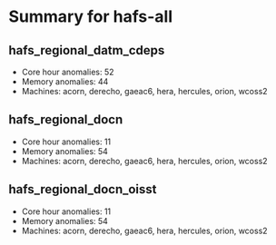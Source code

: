 # Summary for hafs-all

## hafs_regional_datm_cdeps
- Core hour anomalies: 52
- Memory anomalies: 44
- Machines: acorn, derecho, gaeac6, hera, hercules, orion, wcoss2

## hafs_regional_docn
- Core hour anomalies: 11
- Memory anomalies: 54
- Machines: acorn, derecho, gaeac6, hera, hercules, orion, wcoss2

## hafs_regional_docn_oisst
- Core hour anomalies: 11
- Memory anomalies: 54
- Machines: acorn, derecho, gaeac6, hera, hercules, orion, wcoss2


